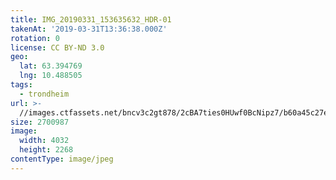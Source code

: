 ```yaml
---
title: IMG_20190331_153635632_HDR-01
takenAt: '2019-03-31T13:36:38.000Z'
rotation: 0
license: CC BY-ND 3.0
geo:
  lat: 63.394769
  lng: 10.488505
tags:
  - trondheim
url: >-
  //images.ctfassets.net/bncv3c2gt878/2cBA7ties0HUwf0BcNipz7/b60a45c27ef32830812213da3f91cf80/img_20190331_153635632_hdr-01_33747886268_o
size: 2700987
image:
  width: 4032
  height: 2268
contentType: image/jpeg
---
```


